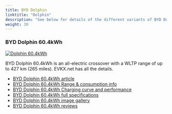 ```yaml
---
title: BYD Dolphin
linktitle: "Dolphin"
description: "See below for details of the different variants of BYD Dolphin"
weight: 30
---
```

### BYD Dolphin 60.4kWh

<a href="dolphin_60.4kwh/"><img src="https://media.evkx.net/multimedia/models/byd/dolphin/dolphin_60.4kwh/main_1_st.jpg" class="img-fluid" alt="Dolphin 60.4kWh" ></a>

BYD Dolphin 60.4kWh is an all-electric crossover with a WLTP range of up to 427 km (265 miles). EVKX.net has all the details. 

- [BYD Dolphin 60.4kWh article](dolphin_60.4kwh/)
- [BYD Dolphin 60.4kWh Range & consumption info](dolphin_60.4kwh/rangeandconsumption)
- [BYD Dolphin 60.4kWh Charging curve and performance](dolphin_60.4kwh/chargingcurve)
- [BYD Dolphin 60.4kWh full specifications](dolphin_60.4kwh/specifications)
- [BYD Dolphin 60.4kWh image gallery](dolphin_60.4kwh/gallery)
- [BYD Dolphin 60.4kWh reviews](dolphin_60.4kwh/reviews)

